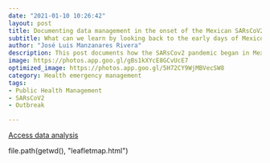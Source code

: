 ```yaml
---
date: "2021-01-10 10:26:42"
layout: post
title: Documenting data management in the onset of the Mexican SARsCoV2 public health emergency.
subtitle: What can we learn by looking back to the early days of Mexico´s data collected about the COVID 19 outbreak? How federal and local authorities managed the dissemination to the public?  This and other issues can be uncoverd by looking at the early days outbreak data. 
author: "José Luis Manzanares Rivera"
description: This post documents how the SARsCov2 pandemic began in Mexico. The early stages of this International public health crisis with a particular focus on Sonora, a nortern Mexican state bordering with Arizona.  
image: https://photos.app.goo.gl/gBs1kXYcE8GCvUcE7
optimized_image: https://photos.app.goo.gl/5H72CY9WjMBVecSW8
category: Health emergency management
tags:
- Public Health Management
- SARsCoV2
- Outbreak

---
```


[Access data analysis]("C:/Users/josel/Desktop/on/web/insight4health/assets/leafletmap.html")


file.path(getwd(), "leafletmap.html")


